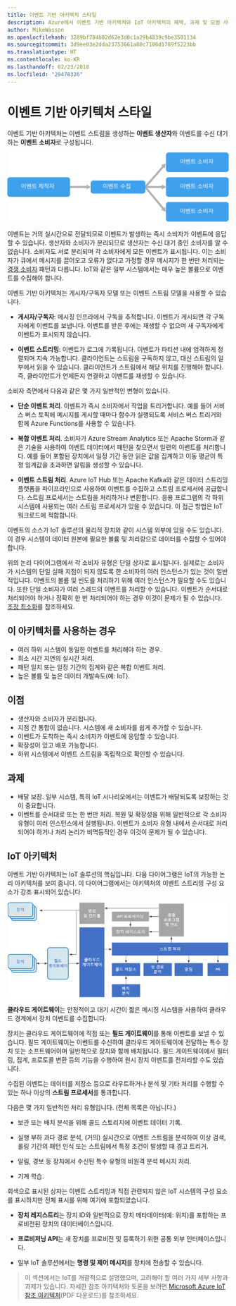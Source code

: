 ```yaml
---
title: 이벤트 기반 아키텍처 스타일
description: Azure에서 이벤트 기반 아키텍처와 IoT 아키텍처의 혜택, 과제 및 모범 사례를 설명합니다.
author: MikeWasson
ms.openlocfilehash: 3289bf784b02d62e3d0c1a29b4839c9be3501134
ms.sourcegitcommit: 3d9ee03e2dda23753661a80c7106d1789f5223bb
ms.translationtype: HT
ms.contentlocale: ko-KR
ms.lasthandoff: 02/23/2018
ms.locfileid: "29478326"
---
```

# <a name="event-driven-architecture-style"></a>이벤트 기반 아키텍처 스타일

이벤트 기반 아키텍처는 이벤트 스트림을 생성하는 **이벤트 생산자**와 이벤트를 수신 대기하는 **이벤트 소비자**로 구성됩니다. 

![](./images/event-driven.svg)

이벤트는 거의 실시간으로 전달되므로 이벤트가 발생하는 즉시 소비자가 이벤트에 응답할 수 있습니다. 생산자와 소비자가 분리되므로 생산자는 수신 대기 중인 소비자를 알 수 없습니다. 소비자도 서로 분리되며 각 소비자에게 모든 이벤트가 표시됩니다. 이는 소비자가 큐에서 메시지를 끌어오고 오류가 없다고 가정할 경우 메시지가 한 번만 처리되는 [경쟁 소비자][competing-consumers] 패턴과 다릅니다. IoT와 같은 일부 시스템에서는 매우 높은 볼륨으로 이벤트를 수집해야 합니다.

이벤트 기반 아키텍처는 게시자/구독자 모델 또는 이벤트 스트림 모델을 사용할 수 있습니다. 

- **게시자/구독자**: 메시징 인프라에서 구독을 추적합니다. 이벤트가 게시되면 각 구독자에게 이벤트를 보냅니다. 이벤트를 받은 후에는 재생할 수 없으며 새 구독자에게 이벤트가 표시되지 않습니다. 

- **이벤트 스트리밍**: 이벤트가 로그에 기록됩니다. 이벤트가 파티션 내에 엄격하게 정렬되며 지속 가능합니다. 클라이언트는 스트림을 구독하지 않고, 대신 스트림의 일부에서 읽을 수 있습니다. 클라이언트가 스트림에서 해당 위치를 진행해야 합니다. 즉, 클라이언트가 언제든지 연결하고 이벤트를 재생할 수 있습니다.

소비자 측면에서 다음과 같은 몇 가지 일반적인 변형이 있습니다.

- **단순 이벤트 처리**. 이벤트가 즉시 소비자에서 작업을 트리거합니다. 예를 들어 서비스 버스 토픽에 메시지를 게시할 때마다 함수가 실행되도록 서비스 버스 트리거와 함께 Azure Functions를 사용할 수 있습니다.

- **복합 이벤트 처리**. 소비자가 Azure Stream Analytics 또는 Apache Storm과 같은 기술을 사용하여 이벤트 데이터에서 패턴을 찾으면서 일련의 이벤트를 처리합니다. 예를 들어 포함된 장치에서 일정 기간 동안 읽은 값을 집계하고 이동 평균이 특정 임계값을 초과하면 알림을 생성할 수 있습니다. 

- **이벤트 스트림 처리**. Azure IoT Hub 또는 Apache Kafka와 같은 데이터 스트리밍 플랫폼을 파이프라인으로 사용하여 이벤트를 수집하고 스트림 프로세서에 공급합니다. 스트림 프로세서는 스트림을 처리하거나 변환합니다. 응용 프로그램의 각 하위 시스템에 사용되는 여러 스트림 프로세서가 있을 수 있습니다. 이 접근 방법은 IoT 워크로드에 적합합니다.

이벤트의 소스가 IoT 솔루션의 물리적 장치와 같이 시스템 외부에 있을 수도 있습니다. 이 경우 시스템이 데이터 원본에 필요한 볼륨 및 처리량으로 데이터를 수집할 수 있어야 합니다.

위의 논리 다이어그램에서 각 소비자 유형은 단일 상자로 표시됩니다. 실제로는 소비자가 시스템의 단일 실패 지점이 되지 않도록 한 소비자의 여러 인스턴스가 있는 것이 일반적입니다. 이벤트의 볼륨 및 빈도를 처리하기 위해 여러 인스턴스가 필요할 수도 있습니다. 또한 단일 소비자가 여러 스레드의 이벤트를 처리할 수 있습니다. 이벤트가 순서대로 처리되어야 하거나 정확히 한 번 처리되어야 하는 경우 이것이 문제가 될 수 있습니다. [조정 최소화][minimize-coordination]를 참조하세요. 

## <a name="when-to-use-this-architecture"></a>이 아키텍처를 사용하는 경우

- 여러 하위 시스템이 동일한 이벤트를 처리해야 하는 경우. 
- 최소 시간 지연의 실시간 처리.
- 패턴 일치 또는 일정 기간의 집계와 같은 복합 이벤트 처리.
- 높은 볼륨 및 높은 데이터 개발속도(예: IoT).

## <a name="benefits"></a>이점

- 생산자와 소비자가 분리됩니다.
- 지점 간 통합이 없습니다. 시스템에 새 소비자를 쉽게 추가할 수 있습니다.
- 이벤트가 도착하는 즉시 소비자가 이벤트에 응답할 수 있습니다. 
- 확장성이 있고 배포 가능합니다. 
- 하위 시스템에서 이벤트 스트림을 독립적으로 확인할 수 있습니다.

## <a name="challenges"></a>과제

- 배달 보장. 일부 시스템, 특히 IoT 시나리오에서는 이벤트가 배달되도록 보장하는 것이 중요합니다.
- 이벤트를 순서대로 또는 한 번만 처리. 복원 및 확장성을 위해 일반적으로 각 소비자 유형이 여러 인스턴스에서 실행됩니다. 이벤트가 소비자 유형 내에서 순서대로 처리되어야 하거나 처리 논리가 비멱등적인 경우 이것이 문제가 될 수 있습니다.

## <a name="iot-architecture"></a>IoT 아키텍처

이벤트 기반 아키텍처는 IoT 솔루션의 핵심입니다. 다음 다이어그램은 IoT의 가능한 논리 아키텍처를 보여 줍니다. 이 다이어그램에서는 아키텍처의 이벤트 스트리밍 구성 요소가 강조 표시되어 있습니다.

![](./images/iot.png)

**클라우드 게이트웨이**는 안정적이고 대기 시간이 짧은 메시징 시스템을 사용하여 클라우드 경계에서 장치 이벤트를 수집합니다.

장치는 클라우드 게이트웨이에 직접 또는 **필드 게이트웨이**를 통해 이벤트를 보낼 수 있습니다. 필드 게이트웨이는 이벤트를 수신하여 클라우드 게이트웨이에 전달하는 특수 장치 또는 소프트웨어이며 일반적으로 장치와 함께 배치됩니다. 필드 게이트웨이에서 필터링, 집계, 프로토콜 변환 등의 기능을 수행하여 원시 장치 이벤트를 전처리할 수도 있습니다.

수집된 이벤트는 데이터를 저장소 등으로 라우트하거나 분석 및 기타 처리를 수행할 수 있는 하나 이상의 **스트림 프로세서**를 통과합니다.

다음은 몇 가지 일반적인 처리 유형입니다. (전체 목록은 아닙니다.)

- 보관 또는 배치 분석을 위해 콜드 스토리지에 이벤트 데이터 기록.

- 실행 부하 과다 경로 분석, (거의) 실시간으로 이벤트 스트림을 분석하여 이상 검색, 롤링 기간의 패턴 인식 또는 스트림에서 특정 조건이 발생할 때 경고 트리거. 

- 알림, 경보 등 장치에서 수신된 특수 유형의 비원격 분석 메시지 처리. 

- 기계 학습.

회색으로 표시된 상자는 이벤트 스트리밍과 직접 관련되지 않은 IoT 시스템의 구성 요소를 표시하지만 전체 표시를 위해 여기에 포함되었습니다.

- **장치 레지스트리**는 장치 ID와 일반적으로 장치 메타데이터(예: 위치)를 포함하는 프로비전된 장치의 데이터베이스입니다.

- **프로비저닝 API**는 새 장치를 프로비전 및 등록하기 위한 공통 외부 인터페이스입니다.

- 일부 IoT 솔루션에서는 **명령 및 제어 메시지**를 장치에 전송할 수 있습니다.

> 이 섹션에서는 IoT를 개괄적으로 설명했으며, 고려해야 할 여러 가지 세부 사항과 과제가 있습니다. 자세한 참조 아키텍처와 토론을 보려면 [Microsoft Azure IoT 참조 아키텍처][iot-ref-arch](PDF 다운로드)를 참조하세요.

 <!-- links -->

[competing-consumers]: ../../patterns/competing-consumers.md
[iot-ref-arch]: https://azure.microsoft.com/updates/microsoft-azure-iot-reference-architecture-available/
[minimize-coordination]: ../design-principles/minimize-coordination.md


